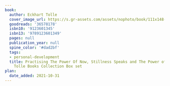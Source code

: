 ```yaml
---
book:
  author: Eckhart Tolle
  cover_image_url: https://s.gr-assets.com/assets/nophoto/book/111x148-bcc042a9c91a29c1d680899eff700a03.png
  goodreads: '36578178'
  isbn10: '9123601345'
  isbn13: '9789123601349'
  pages: null
  publication_year: null
  spine_color: '#dad2bf'
  tags:
  - personal-development
  title: Practising The Power Of Now, Stillness Speaks and The Power of Now 3 Eckhart
    Tolle Books Collection Box set
plan:
  date_added: 2021-10-31
---
```

